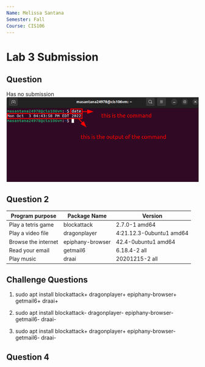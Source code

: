 ```yaml
---
Name: Melissa Santana
Semester: Fall
Course: CIS106
---
```


# Lab 3 Submission

## Question 
Has no submission
![date](date-command.png)

## Question 2

| Program purpose     | Package Name     | Version                  |
| ------------------- | ---------------- | ------------------------ |
| Play a tetris game  | blockattack      | 2.7.0-1 amd64            |
| Play a video file   | dragonplayer     | 4:21.12.3-0ubuntu1 amd64 |
| Browse the internet | epiphany-browser | 42.4-0ubuntu1 amd64      |
| Read your email     | getmail6         | 6.18.4-2 all             |
| Play music          | draai            | 20201215-2 all           |

## Challenge Questions

1. sudo apt install blockattack+ dragonplayer+ epiphany-browser+ getmail6+ draai+
   
2. sudo apt install blockattack- dragonplayer- epiphany-browser- getmail6- draai-
   
3. sudo apt install blockattack+ dragonplayer+ epiphany-browser- getmail6- draai-

## Question 4
